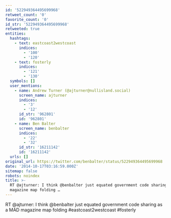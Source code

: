 ```yaml
---
id: '522949364495699968'
retweet_count: '0'
favorite_count: '0'
id_str: '522949364495699968'
retweeted: true
entities:
  hashtags:
    - text: eastcoast2westcoast
      indices:
        - '100'
        - '120'
    - text: fosterly
      indices:
        - '121'
        - '130'
  symbols: []
  user_mentions:
    - name: Andrew Turner (@ajturner@nullisland.social)
      screen_name: ajturner
      indices:
        - '3'
        - '12'
      id_str: '962801'
      id: '962801'
    - name: Ben Balter
      screen_name: benbalter
      indices:
        - '22'
        - '32'
      id_str: '16211142'
      id: '16211142'
  urls: []
original_url: https://twitter.com/benbalter/status/522949364495699968
date: '2014-10-17T03:16:59.000Z'
sitemap: false
robots: noindex
title: >-
  RT @ajturner: I think @benbalter just equated government code sharing as a MAD
  magazine map folding …
---
```


RT @ajturner: I think @benbalter just equated government code sharing as a MAD magazine map folding #eastcoast2westcoast #fosterly
